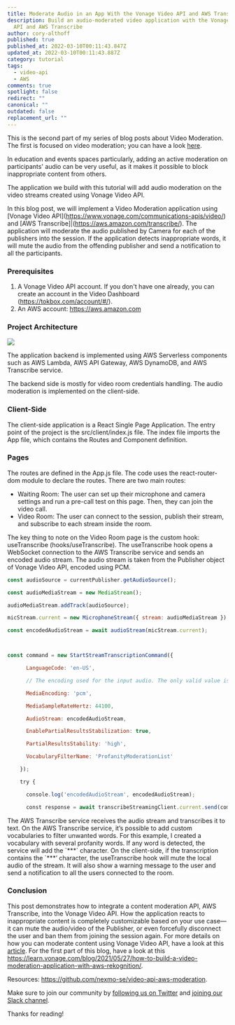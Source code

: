 ```yaml
---
title: Moderate Audio in an App With the Vonage Video API and AWS Transcribe
description: Build an audio-moderated video application with the Vonage Video
  API and AWS Transcribe
author: cory-althoff
published: true
published_at: 2022-03-10T00:11:43.847Z
updated_at: 2022-03-10T00:11:43.887Z
category: tutorial
tags:
  - video-api
  - AWS
comments: true
spotlight: false
redirect: ""
canonical: ""
outdated: false
replacement_url: ""
---
```

This is the second part of my series of blog posts about Video Moderation. The first is focused on video moderation; you can have a look [here](https://learn.vonage.com/blog/2021/05/27/how-to-build-a-video-moderation-application-with-aws-rekognition/).

In education and events spaces particularly, adding an active moderation on participants' audio can be very useful, as it makes it possible to block inappropriate content from others. 

The application we build with this tutorial will add audio moderation on the video streams created using Vonage Video API. 

In this blog post, we will implement a Video Moderation application using \[Vonage Video API](https://www.vonage.com/communications-apis/video/) and \[AWS Transcribe]|(https://aws.amazon.com/transcribe/). The application will moderate the audio published by Camera for each of the publishers into the session. If the application detects inappropriate words, it will mute the audio from the offending publisher and send a notification to all the participants. 

### Prerequisites

1. A Vonage Video API account. If you don't have one already, you can create an account in the Video Dashboard (https://tokbox.com/account/#/).
2. An AWS account: <https://aws.amazon.com>

### Project Architecture

![](https://lh3.googleusercontent.com/Kkbf1Jbr2tb-9_w5G6GoG5TEamJzrxO1FA1EYvoXdCVZM45kNkoXVHsvELxZBxNRcWP4yOOzq-ihkvtqmZf-OJxXVKOQ3jp4uCGxqz8EYJpoSMvJ1W7Ltp44MAfRcqCD71EpqjGm)

The application backend is implemented using AWS Serverless components such as AWS Lambda, AWS API Gateway, AWS DynamoDB, and AWS Transcribe service.

The backend side is mostly for video room credentials handling. The audio moderation is implemented on the client-side.

### Client-Side

The client-side application is a React Single Page Application. The entry point of the project is the src/client/index.js file. The index file imports the App file, which contains the Routes and Component definition.

### Pages

The routes are defined in the App.js file. The code uses the react-router-dom module to declare the routes. There are two main routes:

* Waiting Room: The user can set up their microphone and camera settings and run a pre-call test on this page. Then, they can join the video call.
* Video Room: The user can connect to the session, publish their stream, and subscribe to each stream inside the room.

The key thing to note on the Video Room page is the custom hook: useTranscribe (hooks/useTranscribe). The useTranscribe hook opens a WebSocket connection to the AWS Transcribe service and sends an encoded audio stream. The audio stream is taken from the Publisher object of Vonage Video API, encoded using PCM. 

```javascript
const audioSource = currentPublisher.getAudioSource();

const audioMediaStream = new MediaStream();

audioMediaStream.addTrack(audioSource);

micStream.current = new MicrophoneStream({ stream: audioMediaStream });

const encodedAudioStream = await audioStream(micStream.current);



const command = new StartStreamTranscriptionCommand({

      LanguageCode: 'en-US',

      // The encoding used for the input audio. The only valid value is pcm.

      MediaEncoding: 'pcm',

      MediaSampleRateHertz: 44100,

      AudioStream: encodedAudioStream,

      EnablePartialResultsStabilization: true,

      PartialResultsStability: 'high',

      VocabularyFilterName: 'ProfanityModerationList'

    });

    try {

      console.log('encodedAudioStream', encodedAudioStream);

      const response = await transcribeStreamingClient.current.send(command);
```

The AWS Transcribe service receives the audio stream and transcribes it to text. On the AWS Transcribe service, it’s possible to add custom vocabularies to filter unwanted words. For this example, I created a vocabulary with several profanity words. If any word is detected, the service will add the \`\*\*\*\` character. On the client-side, if the transcription contains the `\*\*\*’ character, the useTranscribe hook will mute the local audio of the stream. It will also show a warning message to the user and send a notification to all the users connected to the room.

### Conclusion

This post demonstrates how to integrate a content moderation API, AWS Transcribe, into the Vonage Video API. How the application reacts to inappropriate content is completely customizable based on your use case— it can mute the audio/video of the Publisher, or even forcefully disconnect the user and ban them from joining the session again. For more details on how you can moderate content using Vonage Video API, have a look at this [article](https://learn.vonage.com/blog/2020/11/12/ban-the-trolls-adding-moderation-to-the-video-api/). For the first part of this blog, have a look at this <https://learn.vonage.com/blog/2021/05/27/how-to-build-a-video-moderation-application-with-aws-rekognition/>.

Resources: <https://github.com/nexmo-se/video-api-aws-moderation>.

Make sure to join our community by [following us on Twitter](https://twitter.com/VonageDev) and [joining our Slack channel](https://developer.vonage.com/community/slack). 

Thanks for reading!